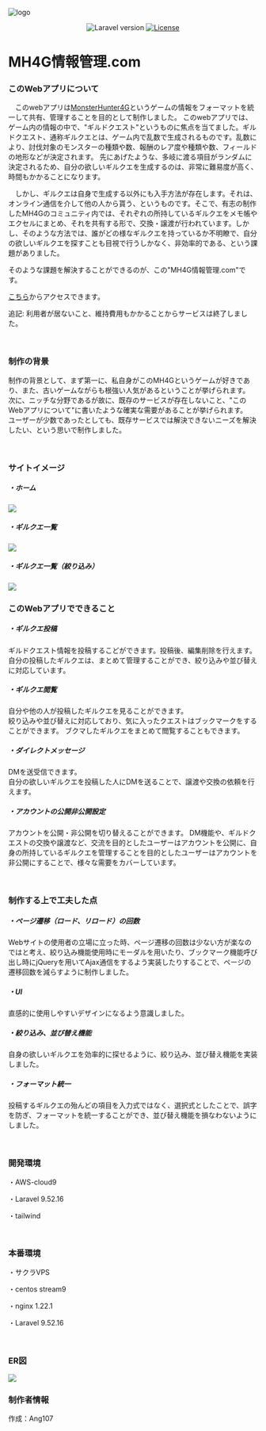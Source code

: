 <span align="center">![logo](https://github.com/Ang107/MH4GInfoManagement/assets/94608326/3ff8c446-3123-4915-b835-8bdfdb822eea)</span>
<p align="center">
<img src="https://img.shields.io/badge/Laravel-v9.52.16-green.svg" alt="Laravel version">
<a href="https://packagist.org/packages/laravel/framework"><img src="https://img.shields.io/packagist/l/laravel/framework" alt="License"></a>
</p>

# MH4G情報管理.com

### このWebアプリについて

<p>
  　このwebアプリは<a href="https://game.capcom.com/manual/MH4G/ja/">MonsterHunter4G</a>というゲームの情報をフォーマットを統一して共有、管理することを目的として制作しました。
  このwebアプリでは、ゲーム内の情報の中で、"ギルドクエスト"というものに焦点を当てました。ギルドクエスト、通称ギルクエとは、ゲーム内で乱数で生成されるものです。乱数により、討伐対象のモンスターの種類や数、報酬のレア度や種類や数、フィールドの地形などが決定されます。
 先にあげたような、多岐に渡る項目がランダムに決定されるため、自分の欲しいギルクエを生成するのは、非常に難易度が高く、時間もかかることになります。
</p>
<p>
　しかし、ギルクエは自身で生成する以外にも入手方法が存在します。それは、オンライン通信を介して他の人から貰う、というものです。そこで、有志の制作したMH4Gのコミュニティ内では、それぞれの所持しているギルクエをメモ帳やエクセルにまとめ、それを共有する形で、交換・譲渡が行われています。しかし、そのような方法では、誰がどの様なギルクエを持っているか不明瞭で、自分の欲しいギルクエを探すことも目視で行うしかなく、非効率的である、という課題がありました。
</p>
<p>
 そのような課題を解決することができるのが、この"MH4G情報管理.com"です。
</p>
<p><a href="https://mh4g-info-management.com/">こちら</a>からアクセスできます。</p>
<p>追記: 利用者が居ないこと、維持費用もかかることからサービスは終了しました。</p>
 <br>
 
### 制作の背景
<p>
  制作の背景として、まず第一に、私自身がこのMH4Gというゲームが好きであり、また、古いゲームながらも根強い人気があるということが挙げられます。
 次に、ニッチな分野であるが故に、既存のサービスが存在しないこと、"このWebアプリについて"に書いたような確実な需要があることが挙げられます。
 <br>
  ユーザーが少数であったとしても、既存サービスでは解決できないニーズを解決したい、という思いで制作しました。
</p>
 <br>
 
### サイトイメージ
##### ・ホーム
<span align="center">
    <img src=https://github.com/Ang107/MH4GInfoManagement/assets/94608326/4e16f337-9ab6-4e9c-92a4-cf7f6ff05713>
</span>
<br>

##### ・ギルクエ一覧
<span align="center">
    <img src=https://github.com/Ang107/MH4GInfoManagement/assets/94608326/34c9e61a-b2b9-431c-b713-44dc3b255113>
</span>
<br>

##### ・ギルクエ一覧（絞り込み）
<span align="center">
    <img src=https://github.com/Ang107/MH4GInfoManagement/assets/94608326/fe04bdf4-b1eb-4c94-a6b1-154dffdbcdd1>
</span>
 </br>

### このWebアプリでできること


##### ・ギルクエ投稿
<p>
ギルドクエスト情報を投稿するこどができます。投稿後、編集削除を行えます。<br>
自分の投稿したギルクエは、まとめて管理することができ、絞り込みや並び替えに対応しています。</p>

##### ・ギルクエ閲覧
<p>
自分や他の人が投稿したギルクエを見ることができます。<br>
絞り込みや並び替えに対応しており、気に入ったクエストはブックマークをすることができます。
ブクマしたギルクエをまとめて閲覧することもできます。</p>

##### ・ダイレクトメッセージ
<p>
DMを送受信できます。<br>
自分の欲しいギルクエを投稿した人にDMを送ることで、譲渡や交換の依頼を行えます。
</p>

##### ・アカウントの公開非公開設定
<p>
    アカウントを公開・非公開を切り替えることができます。
    DM機能や、ギルドクエストの交換や譲渡など、交流を目的としたユーザーはアカウントを公開に、自身の所持しているギルクエを管理することを目的としたユーザーはアカウントを非公開にすることで、様々な需要をカバーしています。
</p>

 </br>

### 制作する上で工夫した点

##### ・ページ遷移（ロード、リロード）の回数

<p>Webサイトの使用者の立場に立った時、ページ遷移の回数は少ない方が楽なのではと考え、絞り込み機能使用時にモーダルを用いたり、ブックマーク機能呼び出し時にjQueryを用いてAjax通信をするよう実装したりすることで、ページの遷移回数を減らすように制作しました。</p>

##### ・UI

<p>直感的に使用しやすいデザインになるよう意識しました。</p>

##### ・絞り込み、並び替え機能

<p>自身の欲しいギルクエを効率的に探せるように、絞り込み、並び替え機能を実装しました。</p>

##### ・フォーマット統一

<p>投稿するギルクエの殆んどの項目を入力式ではなく、選択式としたことで、誤字を防ぎ、フォーマットを統一することができ、並び替え機能を損なわないようにしました。</p>



 </br>
 
### 開発環境
 
 <p>・AWS-cloud9</p>
 
 <p>・Laravel 9.52.16</p>

 <p>・tailwind</p>
 
  </br>
  
### 本番環境
 
 <p>・サクラVPS</p>
 
 <p>・centos stream9</p>
 
 <p>・nginx 1.22.1</p>
    
 <p>・Laravel 9.52.16</p>
 
  </br>

### ER図

<img src="https://github.com/Ang107/MH4GInfoManagement/assets/94608326/2bdf90fe-1cd4-4f86-a907-f4bf05aa7c01" >

</br>
  
 ### 制作者情報
 
 <p>作成：Ang107</p>
 
  </br>
  
